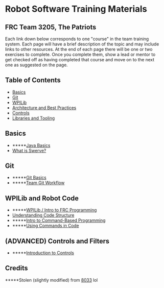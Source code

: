 # Robot Software Training Materials

## FRC Team 3205, The Patriots

Each link down below corresponds to one "course" in the team training system.
Each page will have a brief description of the topic and may include links to other resources.
At the end of each page there will be one or two exercises to complete.
Once you complete them, show a lead or mentor to get checked off as having completed that course and move on to the next one as suggested on the page.

## Table of Contents

- [Basics](#basics)
- [Git](#git)
- [WPILib](#wpilib)
- [Architecture and Best Practices](#architecture-and-best-practices)
- [Controls](#controls)
- [Libraries and Tooling](#libraries-and-tooling)

## Basics

- *****[Java Basics](Basics/Java.md)
- [What is Swerve?](Basics/Swerve.md)

## Git

- *****[Git Basics](Basics/BasicGit.md)
- *****[Team Git Workflow](Basics/GitWorkflow.md)

## WPILib and Robot Code

- *****[WPILib / Intro to FRC Programming](WPILibBasics/GettingStarted.md)
- [Understanding Code Structure](WPILibBasics/CodeStructure.md)
- *****[Intro to Command-Based Programming](WPILibBasics/CommandBasedIntro.md)
- *****[Using Commands in Code](WPILibBasics/UsingCommands.md)

## (ADVANCED) Controls and Filters
- *****[Introduction to Controls](AdvancedControls/ControlsIntro.md)

## Credits
*****Stolen (slightly modified) from [8033](https://github.com/HighlanderRobotics/Highlanders-Training/tree/main) lol
